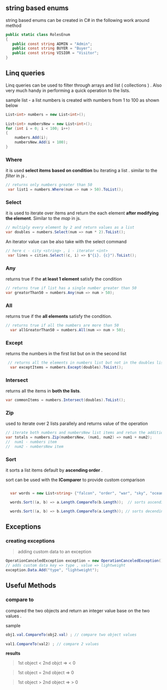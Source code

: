 ## string based enums 

string based enums can be created in C# in the following work around method 

``` C#
public static class RolesEnum
{
   public const string ADMIN = "Admin";
   public const string BUYER = "Buyer";
   public const string VISIOR = "Visitor";
}
```

## Linq queries 

Linq queries can be used to filter through arrays and list ( collections ) . Also very much handy in performing a quick operation to the lists. 

sample list - a list numbers is created with numbers from 1 to 100 as shown below 

``` C#
List<int> numbers = new List<int>();
 
List<int> numbersNew = new List<int>();
for (int i = 0; i < 100; i++)
{
    numbers.Add(i);
    numbersNew.Add(i + 100);
}
```

### Where 

it is used **select items based on condition** bu iterating a list . 
similar to the *filter* in js .

``` c#
// returns only numbers greater than 50 
 var list1 = numbers.Where(num => num > 50).ToList(); 
 ```

### Select 

it is used to iterate over items and return the each element **after modifying the element**. Similar to the *map* in js.

``` c#
// multiply every element by 2 and return values as a list 
var doubles = numbers.Select(num => num * 2).ToList();
```

An iterator value can be also take with the select command 

``` c#
// here c - city <string> , i - iterator <int>
 var lines = cities.Select((c, i) => $"{i}. {c}").ToList();
 ```

### Any 
returns true if the **at least 1 element** satisfy the condition

``` c# 
// returns true if list has a single number greater than 50 
var greatorThan50 = numbers.Any(num => num > 50);
```

### All 
returns true if the **all elements** satisfy the condition.

``` C# 
// returns true if all the numbers are more than 50 
  var allGreatorThan50 = numbers.All(num => num > 50);

```

### Except 

returns the numbers in the first list but on in the second list 

``` c# 
 // returns all the elements in numbers list but not in the doubles list 
  var exceptItems = numbers.Except(doubles).ToList();
``` 

### Intersect 

returns all the items in **both the lists**.

``` C# 
var commonItems = numbers.Intersect(doubles).ToList();
```

### Zip 

used to iterate over 2 lists parallely and returns value of the operation 

``` C# 
// iterate both numbers and numbersNew list items and retun the addition of each element 
var totals = numbers.Zip(numbersNew, (num1, num2) => num1 + num2);
//  num1 - numbers item 
//  num2 - numbersNew item 
```

### Sort 

it sorts a list items default by **ascending order** . 

sort can be used with the **IComparer** to provide custom comparison

``` c# 

  var words = new List<string> {"falcon", "order", "war", "sky", "ocean", "blue", "cloud","boy", "by", "raven", "station", "batallion"};

  words.Sort((a, b) => a.Length.CompareTo(b.Length));  // sorts ascending length

  words.Sort((a, b) => b.Length.CompareTo(a.Length)); // sorts decending length

```




## Exceptions 

### creating exceptions 

> adding custom data to an exception

``` C#
OperationCanceledException exception = new OperationCanceledException();
// adds custom data key => type , value => lightweight 
exception.Data.Add("type", "lightweight"); 

```




## Useful Methods 

### compare to 

compared the two objects and return an integer value base on the two values . 

sample 

``` c# 
obj1.val.CompareTo(obj2.val) ; // compare two object values 
 
val1.CompareTo(val2) ; // compare 2 values 

```

**results**

> 1st object < 2nd objct => < 0 

> 1st object  = 2nd object  =>  0 

> 1st object > 2nd object => > 0



